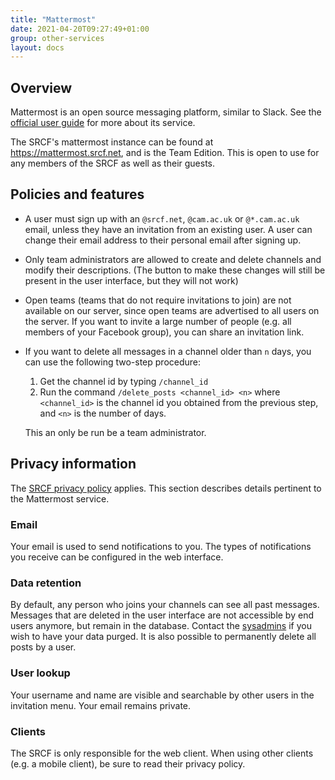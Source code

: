```yaml
---
title: "Mattermost"
date: 2021-04-20T09:27:49+01:00
group: other-services
layout: docs
---
```


## Overview

Mattermost is an open source messaging platform, similar to Slack. See
the [official user
guide](https://docs.mattermost.com/help/getting-started/welcome-to-mattermost.html)
for more about its service.

The SRCF's mattermost instance can be found at
[<https://mattermost.srcf.net>](https://mattermost.srcf.net), and is the
Team Edition. This is open to use for any members of the SRCF as well as
their guests.

## Policies and features

- A user must sign up with an `@srcf.net`, `@cam.ac.uk` or
     `@*.cam.ac.uk` email, unless they have an invitation from an
     existing user. A user can change their email address to their
     personal email after signing up.
- Only team administrators are allowed to create and delete channels
     and modify their descriptions. (The button to make these changes
     will still be present in the user interface, but they will not
     work)
- Open teams (teams that do not require invitations to join) are not
    available on our server, since open teams are advertised to all
     users on the server. If you want to invite a large number of
     people (e.g. all members of your Facebook group), you can share an
     invitation link.
- If you want to delete all messages in a channel older than `n`
     days, you can use the following two-step procedure:

    1. Get the channel id by typing `/channel_id`
    2. Run the command `/delete_posts <channel_id> <n>` where
        `<channel_id>` is the channel id you obtained from the
        previous step, and `<n>` is the number of days.

    This an only be run be a team administrator.

## Privacy information

The [SRCF privacy policy](https://www.srcf.net/privacy) applies. This
section describes details pertinent to the Mattermost service.

### Email

Your email is used to send notifications to you. The types of
notifications you receive can be configured in the web interface.

### Data retention

By default, any person who joins your channels can see all past
messages. Messages that are deleted in the user interface are not
accessible by end users anymore, but remain in the database. Contact the
[sysadmins](mailto:soc-srcf-admin@lists.cam.ac.uk) if you wish to have
your data purged. It is also possible to permanently delete all posts by
a user.

### User lookup

Your username and name are visible and searchable by other users in the
invitation menu. Your email remains private.

### Clients

The SRCF is only responsible for the web client. When using other
clients (e.g. a mobile client), be sure to read their privacy policy.
